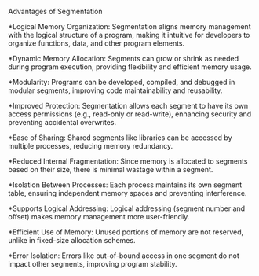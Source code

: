 Advantages of Segmentation

*Logical Memory Organization:
Segmentation aligns memory management with the logical structure of a program, making it intuitive for developers to organize functions, data, and other program elements.

*Dynamic Memory Allocation:
Segments can grow or shrink as needed during program execution, providing flexibility and efficient memory usage.

*Modularity:
Programs can be developed, compiled, and debugged in modular segments, improving code maintainability and reusability.

*Improved Protection:
Segmentation allows each segment to have its own access permissions (e.g., read-only or read-write), enhancing security and preventing accidental overwrites.

*Ease of Sharing:
Shared segments like libraries can be accessed by multiple processes, reducing memory redundancy.

*Reduced Internal Fragmentation:
Since memory is allocated to segments based on their size, there is minimal wastage within a segment.

*Isolation Between Processes:
Each process maintains its own segment table, ensuring independent memory spaces and preventing interference.

*Supports Logical Addressing:
Logical addressing (segment number and offset) makes memory management more user-friendly.

*Efficient Use of Memory:
Unused portions of memory are not reserved, unlike in fixed-size allocation schemes.

*Error Isolation:
Errors like out-of-bound access in one segment do not impact other segments, improving program stability.
